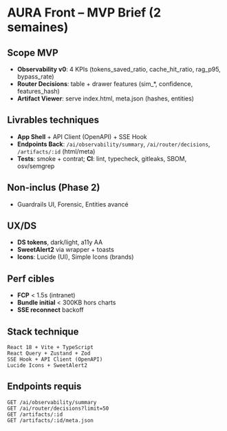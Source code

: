 # AURA Front – MVP Brief (2 semaines)

## Scope MVP
- **Observability v0**: 4 KPIs (tokens_saved_ratio, cache_hit_ratio, rag_p95, bypass_rate)
- **Router Decisions**: table + drawer features (sim_*, confidence, features_hash)
- **Artifact Viewer**: serve index.html, meta.json (hashes, entities)

## Livrables techniques
- **App Shell** + API Client (OpenAPI) + SSE Hook
- **Endpoints Back**: `/ai/observability/summary`, `/ai/router/decisions`, `/artifacts/:id` (html/meta)
- **Tests**: smoke + contrat; **CI**: lint, typecheck, gitleaks, SBOM, osv/semgrep

## Non-inclus (Phase 2)
- Guardrails UI, Forensic, Entities avancé

## UX/DS
- **DS tokens**, dark/light, a11y AA
- **SweetAlert2** via wrapper + toasts
- **Icons**: Lucide (UI), Simple Icons (brands)

## Perf cibles
- **FCP** < 1.5s (intranet)
- **Bundle initial** < 300KB hors charts
- **SSE reconnect** backoff

## Stack technique
```
React 18 + Vite + TypeScript
React Query + Zustand + Zod
SSE Hook + API Client (OpenAPI)
Lucide Icons + SweetAlert2
```

## Endpoints requis
```
GET /ai/observability/summary
GET /ai/router/decisions?limit=50
GET /artifacts/:id
GET /artifacts/:id/meta.json
```